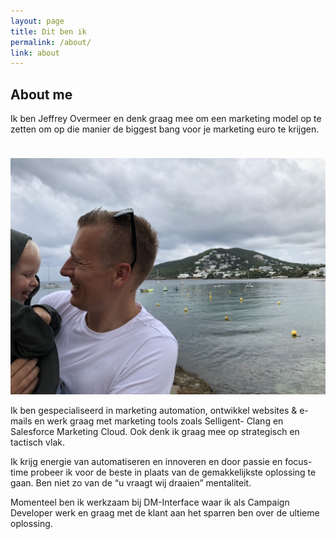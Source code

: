 ```yaml
---
layout: page
title: Dit ben ik
permalink: /about/
link: about
---
```


<div class="post container">
<div class="about">
<h2 class="is-title" style="">About me</h2>
<p>
Ik ben Jeffrey Overmeer en denk graag mee om een marketing model op te zetten om op die manier de biggest bang voor je marketing euro te krijgen.
</p>
<img src="/images/ik.jpg" class="fullscreen" style="margin-top:24px;">
<p>
Ik ben gespecialiseerd in marketing automation, ontwikkel websites & e-mails en werk graag met marketing tools zoals Selligent- Clang en Salesforce Marketing Cloud. Ook denk ik graag mee op strategisch en tactisch vlak.
</p>
<p>
Ik krijg energie van automatiseren en innoveren en door passie en focus-time probeer ik voor de beste in plaats van de gemakkelijkste oplossing te gaan. Ben niet zo van de “u vraagt wij draaien” mentaliteit. 
</p>
<p>
Momenteel ben ik werkzaam bij DM-Interface waar ik als Campaign Developer werk en graag met de klant aan het sparren ben over de ultieme oplossing.
</p>
</div>

